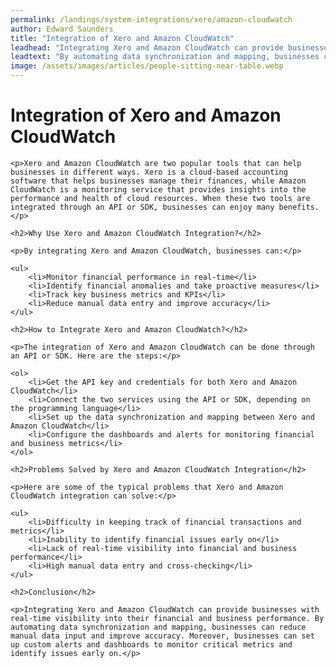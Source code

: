 ```yaml
---
permalink: /landings/system-integrations/xero/amazon-cloudwatch
author: Edward Saunders
title: "Integration of Xero and Amazon CloudWatch"
leadhead: "Integrating Xero and Amazon CloudWatch can provide businesses with real-time visibility into their financial and business performance"
leadtext: "By automating data synchronization and mapping, businesses can reduce manual data input and improve accuracy. Moreover, businesses can set up custom alerts and dashboards to monitor critical metrics and identify issues early on."
image: /assets/images/articles/people-sitting-near-table.webp
---
```

<div class="arttext">	<h1>Integration of Xero and Amazon CloudWatch</h1>

	<p>Xero and Amazon CloudWatch are two popular tools that can help businesses in different ways. Xero is a cloud-based accounting software that helps businesses manage their finances, while Amazon CloudWatch is a monitoring service that provides insights into the performance and health of cloud resources. When these two tools are integrated through an API or SDK, businesses can enjoy many benefits.</p>

	<h2>Why Use Xero and Amazon CloudWatch Integration?</h2>

	<p>By integrating Xero and Amazon CloudWatch, businesses can:</p>

	<ul>
		<li>Monitor financial performance in real-time</li>
		<li>Identify financial anomalies and take proactive measures</li>
		<li>Track key business metrics and KPIs</li>
		<li>Reduce manual data entry and improve accuracy</li>
	</ul>

	<h2>How to Integrate Xero and Amazon CloudWatch?</h2>

	<p>The integration of Xero and Amazon CloudWatch can be done through an API or SDK. Here are the steps:</p>

	<ol>
		<li>Get the API key and credentials for both Xero and Amazon CloudWatch</li>
		<li>Connect the two services using the API or SDK, depending on the programming language</li>
		<li>Set up the data synchronization and mapping between Xero and Amazon CloudWatch</li>
		<li>Configure the dashboards and alerts for monitoring financial and business metrics</li>
	</ol>

	<h2>Problems Solved by Xero and Amazon CloudWatch Integration</h2>

	<p>Here are some of the typical problems that Xero and Amazon CloudWatch integration can solve:</p>

	<ul>
		<li>Difficulty in keeping track of financial transactions and metrics</li>
		<li>Inability to identify financial issues early on</li>
		<li>Lack of real-time visibility into financial and business performance</li>
		<li>High manual data entry and cross-checking</li>
	</ul>

	<h2>Conclusion</h2>

	<p>Integrating Xero and Amazon CloudWatch can provide businesses with real-time visibility into their financial and business performance. By automating data synchronization and mapping, businesses can reduce manual data input and improve accuracy. Moreover, businesses can set up custom alerts and dashboards to monitor critical metrics and identify issues early on.</p>

</div>
